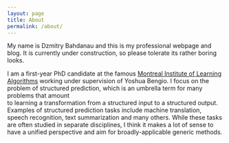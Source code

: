 ```yaml
---
layout: page
title: About
permalink: /about/
---
```


My name is Dzmitry Bahdanau and this is my professional webpage and blog. It 
is currently under construction, so please tolerate its rather boring looks.

I am a first-year PhD candidate at the famous 
[Montreal Institute of Learning Algorithms](http://www.mila.umontreal.ca/) 
working under supervision of Yoshua Bengio. I focus on the problem of structured 
prediction, which is an umbrella term for many problems that amount  
to learning a transformation from a structured input to a structured output. 
Examples of structured prediction tasks include machine translation, 
speech recognition, text summarization and many others. 
While these tasks are often studied in separate disciplines, I think
it makes a lot of sense to have a unified perspective and 
aim for broadly-applicable generic methods. 
